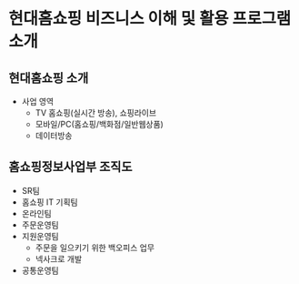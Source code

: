 # 현대홈쇼핑 비즈니스 이해 및 활용 프로그램 소개

## 현대홈쇼핑 소개

- 사업 영역
    - TV 홈쇼핑(실시간 방송), 쇼핑라이브
    - 모바일/PC(홈쇼핑/백화점/일반웹상품)
    - 데이터방송

## 홈쇼핑정보사업부 조직도

- SR팀
- 홈쇼핑 IT 기획팀
- 온라인팀
- 주문운영팀
- 지원운영팀
    - 주문을 일으키기 위한 백오피스 업무
    - 넥사크로 개발
- 공통운영팀